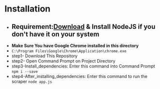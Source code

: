 # Installation 
  - ## **Requirement:**[Download](https://nodejs.org/en/download/) & Install NodeJS if you don't have it on your system
  -  **Make Sure You have Google Chrome installed in this directory**
  - `C:\Program Files\Google\Chrome\Application\chrome.exe`
  - step1- Download This Repository
  - step2- Open Command Prompt on Project Directory
  - step3-Install_dependencies: Enter this command into Command Prompt `npm i --save`
  - step4-After_installing_dependencies: Enter this command to run the scraper `node app.js`
